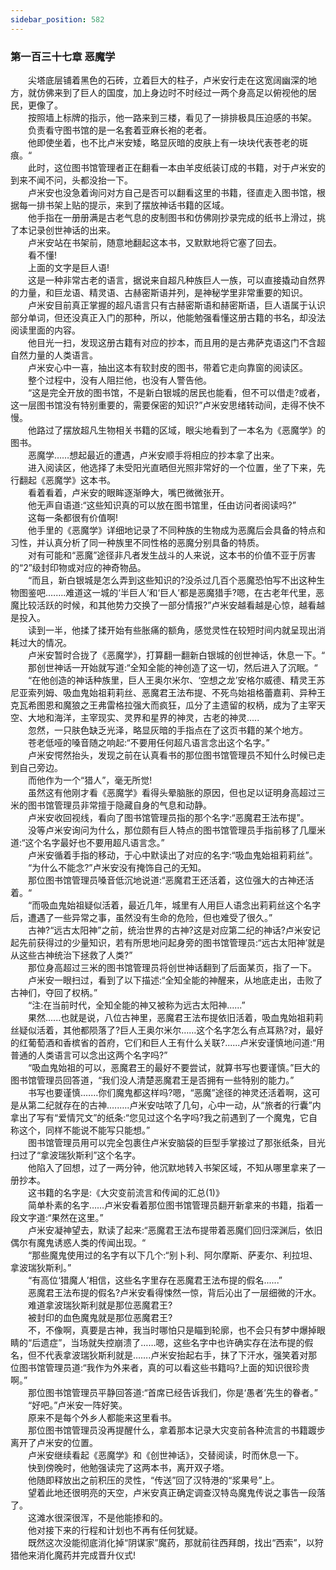 ```yaml
---
sidebar_position: 582
---
```

### 第一百三十七章 恶魔学  


　　尖塔底层铺着黑色的石砖，立着巨大的柱子，卢米安行走在这宽阔幽深的地方，就仿佛来到了巨人的国度，加上身边时不时经过一两个身高足以俯视他的居民，更像了。  
　　按照墙上标牌的指示，他一路来到三楼，看见了一排排极具压迫感的书架。  
　　负责看守图书馆的是一名套着亚麻长袍的老者。  
　　他即使坐着，也不比卢米安矮，略显灰暗的皮肤上有一块块代表苍老的斑痕。“  
　　此时，这位图书馆管理者正在翻看一本由羊皮纸装订成的书籍，对于卢米安的到来不闻不问，头都没抬一下。  
　　卢米安也没急着询问对方自己是否可以翻看这里的书籍，径直走入图书馆，根据每一排书架上贴的提示，来到了摆放神话书籍的区域。  
　　他手指在一册册满是古老气息的皮制图书和仿佛刚抄录完成的纸书上滑过，挑了本记录创世神话的出来。  
　　卢米安站在书架前，随意地翻起这本书，又默默地将它塞了回去。  
　　看不懂!  
　　上面的文字是巨人语!  
　　这是一种非常古老的语言，据说来自超凡种族巨人一族，可以直接撬动自然界的力量，和巨龙语、精灵语、古赫密斯语并列，是神秘学里非常重要的知识。  
　　卢米安目前真正掌握的超凡语言只有古赫密斯语和赫密斯语，巨人语属于认识部分单词，但还没真正入门的那种，所以，他能勉强看懂这册古籍的书名，却没法阅读里面的内容。  
　　他目光一扫，发现这册古籍有对应的抄本，而且用的是古弗萨克语这门不含超自然力量的人类语言。  
　　卢米安心中一喜，抽出这本有软封皮的图书，带着它走向靠窗的阅读区。  
　　整个过程中，没有人阻拦他，也没有人警告他。  
　　“这是完全开放的图书馆，不是新白银城的居民也能看，但不可以借走?或者，这一层图书馆没有特别重要的，需要保密的知识?”卢米安思绪转动间，走得不快不慢。  
　　他路过了摆放超凡生物相关书籍的区域，眼尖地看到了一本名为《恶魔学》的图书。  
　　恶魔学……想起最近的遭遇，卢米安顺手将相应的抄本拿了出来。  
　　进入阅读区，他选择了未受阳光直晒但光照非常好的一个位置，坐了下来，先行翻起《恶魔学》这本书。  
　　看着看着，卢米安的眼眸逐渐睁大，嘴巴微微张开。  
　　他无声自语道:“这些知识真的可以放在图书馆里，任由访问者阅读吗?”  
　　这每一条都很有价值啊!  
　　他手里的《恶魔学》详细地记录了不同种族的生物成为恶魔后会具备的特点和习性，并认真分析了同一种族里不同性格的恶魔分别具备的特质。  
　　对有可能和“恶魔”途径非凡者发生战斗的人来说，这本书的价值不亚于厉害的“2”级封印物或对应的神奇物品。  
　　“而且，新白银城是怎么弄到这些知识的?没杀过几百个恶魔恐怕写不出这种生物图鉴吧.…….难道这一城的‘半巨人’和‘巨人’都是恶魔猎手?嗯，在古老年代里，恶魔比较活跃的时候，和其他势力交换了一部分情报?”卢米安越看越是心惊，越看越是投入。  
　　读到一半，他揉了揉开始有些胀痛的额角，感觉灵性在较短时间内就呈现出消耗过大的情况。  
　　卢米安暂时合拢了《恶魔学》，打算翻一翻新白银城的创世神话，休息一下。“  
　　那创世神话一开始就写道:“全知全能的神创造了这一切，然后进入了沉眠。“  
　　“在他创造的神话种族里，巨人王奥尔米尔、‘空想之龙’安格尔威德、精灵王苏尼亚索列姆、吸血鬼始祖莉莉丝、恶魔君王法布提、不死鸟始祖格蕾嘉莉、异种王克瓦希图恩和魔狼之王弗雷格拉强大而疯狂，瓜分了主遗留的权柄，成为了主宰天空、大地和海洋，主宰现实、灵界和星界的神灵，古老的神灵.....  
　　忽然，一只肤色缺乏光泽，略显灰暗的手指点在了这页书籍的某个地方。  
　　苍老低哑的嗓音随之响起:“不要用任何超凡语言念出这个名字。”  
　　卢米安愕然抬头，发现之前在认真看书的那位图书馆管理员不知什么时候已走到自己旁边。  
　　而他作为一个“猎人”，毫无所觉!  
　　虽然这有他刚才看《恶魔学》看得头晕脑胀的原因，但也足以证明身高超过三米的图书馆管理员非常擅于隐藏自身的气息和动静。  
　　卢米安收回视线，看向了图书馆管理员指的那个名字:“恶魔君王法布提”。  
　　没等卢米安询问为什么，那位颇有巨人特点的图书馆管理员手指前移了几厘米道:“这个名字最好也不要用超凡语言念。”  
　　卢米安循着手指的移动，于心中默读出了对应的名字:“吸血鬼始祖莉莉丝”。  
　　“为什么不能念?”卢米安没有掩饰自己的无知。  
　　那位图书馆管理员嗓音低沉地说道:“恶魔君王还活着，这位强大的古神还活着。“  
　　“而吸血鬼始祖疑似活着，最近几年，城里有人用巨人语念出莉莉丝这个名字后，遭遇了一些异常之事，虽然没有生命的危险，但也难受了很久。”  
　　古神?“远古太阳神”之前，统治世界的古神?这是对应第二纪的神话?卢米安记起先前获得过的少量知识，若有所思地问起身旁的图书馆管理员:“远古太阳神’就是从这些古神统治下拯救了人类?”  
　　那位身高超过三米的图书馆管理员将创世神话翻到了后面某页，指了一下。  
　　卢米安一眼扫过，看到了以下描述:“全知全能的神醒来，从地底走出，击败了古神们，夺回了权柄。”  
　　“注:在当前时代，全知全能的神又被称为远古太阳神......”  
　　果然......也就是说，八位古神里，恶魔君王法布提依旧活着，吸血鬼始祖莉莉丝疑似活着，其他都陨落了?巨人王奥尔米尔……这个名字怎么有点耳熟?对，最好的红葡萄酒和香槟省的首府，它们和巨人王有什么关联?......卢米安谨慎地问道:“用普通的人类语言可以念出这两个名字吗?”  
　　“吸血鬼始祖的可以，恶魔君王的最好不要尝试，就算书写也要谨慎。”巨大的图书馆管理员回答道，“我们没人清楚恶魔君王是否拥有一些特别的能力。”  
　　书写也要谨慎.……你们魔鬼都这样吗?嗯，“恶魔”途径的神灵还活着啊，这可是从第二纪就存在的古神.….….卢米安咕哝了几句，心中一动，从“旅者的行囊”内拿出了写有“爱情咒文”的纸条:“您见过这个名字吗?我之前遇到了一个魔鬼，它自称这个，同样不能说不能写只能想。”  
　　图书馆管理员用可以完全包裹住卢米安脑袋的巨型手掌接过了那张纸条，目光扫过了“拿波瑞狄斯利”这个名字。  
　　他陷入了回想，过了一两分钟，他沉默地转入书架区域，不知从哪里拿来了一册抄本。  
　　这书籍的名字是:《大灾变前流言和传闻的汇总(1)》  
　　简单朴素的名字……卢米安看着那位图书馆管理员翻开新拿来的书籍，指着一段文字道:“果然在这里。”  
　　卢米安凝神望去，默读了起来:“恶魔君王法布提带着恶魔们回归深渊后，依旧偶尔有魔鬼诱惑人类的传闻出现。“  
　　“那些魔鬼使用过的名字有以下几个:“别卜利、阿尔摩斯、萨麦尔、利拉坦、拿波瑞狄斯利。”  
　　“有高位‘猎魔人’相信，这些名字里存在恶魔君王法布提的假名......”  
　　恶魔君王法布提的假名?卢米安看得悚然一惊，背后沁出了一层细微的汗水。  
　　难道拿波瑞狄斯利就是那位恶魔君王?  
　　被封印的血色魔鬼就是那位恶魔君王?  
　　不，不像啊，真要是古神，我当时哪怕只是瞄到轮廓，也不会只有梦中爆掉眼睛的“后遗症”，当场就失控崩溃了……嗯，这些名字中也许确实存在法布提的假名，但不代表拿波瑞狄斯利就是…….卢米安抬起右手，抹了下汗水，强笑着对那位图书馆管理员道:“我作为外来者，真的可以看这些书籍吗?上面的知识很珍贵啊。”  
　　那位图书馆管理员平静回答道:“首席已经告诉我们，你是‘愚者’先生的眷者。”  
　　“好吧。”卢米安一阵好笑。  
　　原来不是每个外乡人都能来这里看书。  
　　那位图书馆管理员没再提醒什么，拿着那本记录大灾变前各种流言的书籍踱步离开了卢米安的位置。  
　　卢米安继续看起《恶魔学》和《创世神话》，交替阅读，时而休息一下。  
　　快到傍晚时，他勉强读完了这两本书，离开双子塔。  
　　他随即释放出之前积压的灵性，“传送”回了汉特港的“浆果号”上。  
　　望着此地还很明亮的天空，卢米安真正确定调查汉特岛魔鬼传说之事告一段落了。  
　　这滩水很深很浑，不是他能掺和的。  
　　他对接下来的行程和计划也不再有任何犹疑。  
　　既然这次没能彻底消化掉“阴谋家”魔药，那就前往西拜朗，找出“西索”，以狩猎他来消化魔药并完成晋升仪式!  
